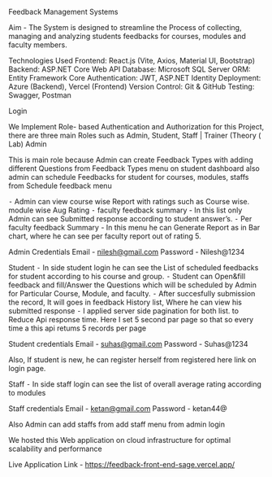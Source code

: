Feedback Management Systems

Aim - The System is designed to streamline the Process of collecting, managing and analyzing students feedbacks for courses, modules and faculty members.

Technologies Used Frontend: React.js (Vite, Axios, Material UI, Bootstrap) Backend: ASP.NET Core Web API Database: Microsoft SQL Server ORM: Entity Framework Core Authentication: JWT, ASP.NET Identity Deployment: Azure (Backend), Vercel (Frontend) Version Control: Git & GitHub Testing: Swagger, Postman

Login

We Implement Role- based Authentication and Authorization for this Project, there are three main Roles such as Admin, Student, Staff | Trainer (Theory ( Lab)
Admin

This is main role because Admin can create Feedback Types with adding different Questions from Feedback Types menu on student dashboard also admin can schedule Feedbacks for student for courses, modules, staffs from Schedule feedback menu

⁃ ﻿﻿Admin can view course wise Report with ratings such as Course wise. module wise Aug Rating ⁃ ﻿﻿faculty feedback summary - In this list only Admin can see Submitted response according to student answer’s. ⁃ ﻿﻿Per faculty feedback Summary - In this menu he can Generate Report as in Bar chart, where he can see per faculty report out of rating 5.

Admin Credentials Email - nilesh@gmail.com Password - Nilesh@1234

Student ⁃ In side student login he can see the List of scheduled feedbacks for student according to his course and group. ⁃ ﻿﻿Student can Open&fill feedback and fill/Answer the Questions which will be scheduled by Admin for Particular Course, Module, and faculty. ⁃ ﻿﻿After succesfully submission the record, It will goes in feedback History list, Where he can view his submitted response ⁃ ﻿﻿I applied server side pagination for both list. to Reduce Api response time. Here I set 5 second par page so that so every time a this api retums 5 records per page

Student credentials Email - suhas@gmail.com Password - Suhas@1234

Also, If student is new, he can register herself from registered here link on login page.

Staff ⁃ In side staff login can see the list of overall average rating according to modules

Staff credentials Email - ketan@gmail.com Password - ketan44@

Also Admin can add staffs from add staff menu from admin login

We hosted this Web application on cloud infrastructure for optimal scalability and performance

Live Application Link - https://feedback-front-end-sage.vercel.app/
